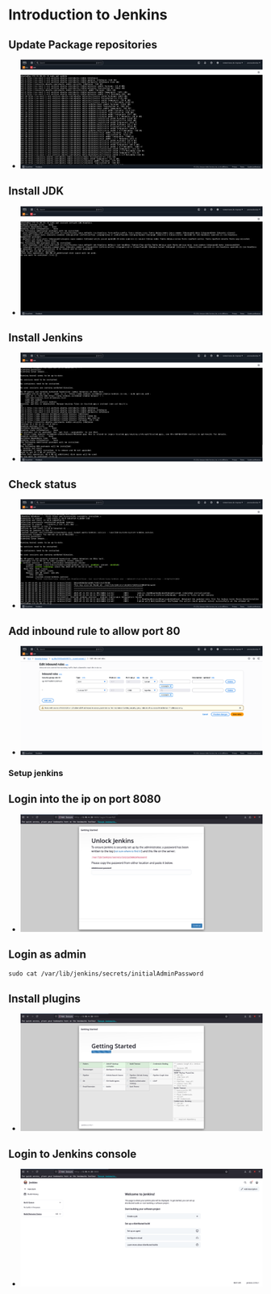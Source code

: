 # **Introduction to Jenkins**

## Update Package repositories

- ![image](img/update-repo.png)

## Install JDK

- ![image](img/install-jdk.png)

## Install Jenkins

- ![image](img/install-jenkins-aws.png)

## Check status

- ![image](img/check-status-jenkins.png)

## Add inbound rule to allow port 80

- ![image](img/inbound-rule.png)

### Setup jenkins

## Login into the ip on port 8080

- ![image](img/access-public-ip.png)

## Login as admin

```
sudo cat /var/lib/jenkins/secrets/initialAdminPassword
```

## Install plugins

- ![image](img/install-plugins.png)

## Login to Jenkins console

- ![image](img/jenkins-dashboard-aws.png)
